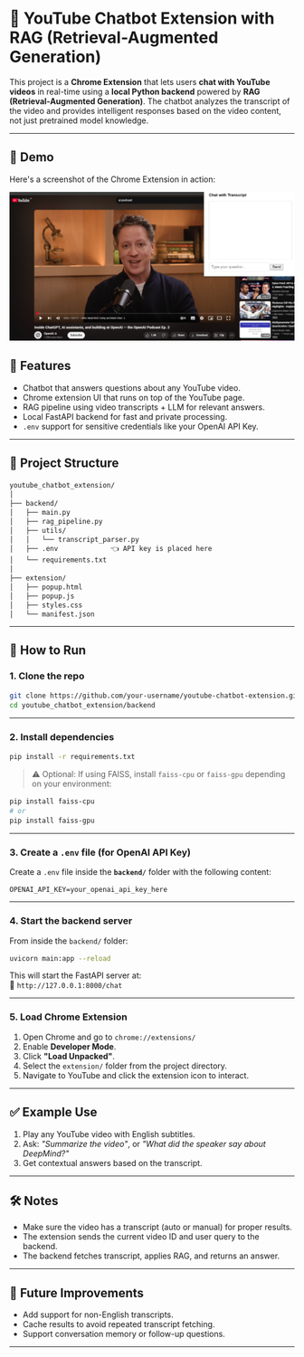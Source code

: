 # 🎥 YouTube Chatbot Extension with RAG (Retrieval-Augmented Generation)

This project is a **Chrome Extension** that lets users **chat with YouTube videos** in real-time using a **local Python backend** powered by **RAG (Retrieval-Augmented Generation)**. The chatbot analyzes the transcript of the video and provides intelligent responses based on the video content, not just pretrained model knowledge.

---

## 📸 Demo

Here's a screenshot of the Chrome Extension in action:

![YouTube Chatbot Demo](assets/screenshot.png)

## 🧠 Features

- Chatbot that answers questions about any YouTube video.
- Chrome extension UI that runs on top of the YouTube page.
- RAG pipeline using video transcripts + LLM for relevant answers.
- Local FastAPI backend for fast and private processing.
- `.env` support for sensitive credentials like your OpenAI API Key.

---

## 📁 Project Structure

```
youtube_chatbot_extension/
│
├── backend/
│   ├── main.py
│   ├── rag_pipeline.py
│   ├── utils/
│   │   └── transcript_parser.py
│   ├── .env             👈 API key is placed here
│   └── requirements.txt
│
├── extension/
│   ├── popup.html
│   ├── popup.js
│   ├── styles.css
│   └── manifest.json
```

---

## 🚀 How to Run

### 1. Clone the repo

```bash
git clone https://github.com/your-username/youtube-chatbot-extension.git
cd youtube_chatbot_extension/backend
```

---

### 2. Install dependencies

```bash
pip install -r requirements.txt
```

> ⚠️ Optional: If using FAISS, install `faiss-cpu` or `faiss-gpu` depending on your environment:
```bash
pip install faiss-cpu
# or
pip install faiss-gpu
```

---

### 3. Create a `.env` file (for OpenAI API Key)

Create a `.env` file inside the **`backend/`** folder with the following content:

```
OPENAI_API_KEY=your_openai_api_key_here
```

---

### 4. Start the backend server

From inside the `backend/` folder:

```bash
uvicorn main:app --reload
```

This will start the FastAPI server at:  
📡 `http://127.0.0.1:8000/chat`

---

### 5. Load Chrome Extension

1. Open Chrome and go to `chrome://extensions/`
2. Enable **Developer Mode**.
3. Click **"Load Unpacked"**.
4. Select the `extension/` folder from the project directory.
5. Navigate to YouTube and click the extension icon to interact.

---

## ✅ Example Use

1. Play any YouTube video with English subtitles.
2. Ask: *"Summarize the video"*, or *"What did the speaker say about DeepMind?"*
3. Get contextual answers based on the transcript.

---

## 🛠️ Notes

- Make sure the video has a transcript (auto or manual) for proper results.
- The extension sends the current video ID and user query to the backend.
- The backend fetches transcript, applies RAG, and returns an answer.

---

## 🧠 Future Improvements

- Add support for non-English transcripts.
- Cache results to avoid repeated transcript fetching.
- Support conversation memory or follow-up questions.

---

